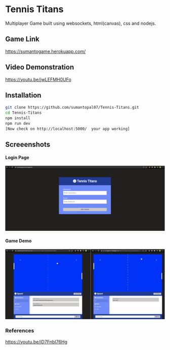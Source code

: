 # Tennis Titans
Multiplayer Game built using websockets, html(canvas), css and nodejs. 

## Game Link   

https://sumantogame.herokuapp.com/

## Video Demonstration 

 https://youtu.be/jwLEFMH0UFo

## Installation

```bash
git clone https://github.com/sumantopal07/Tennis-Titans.git
cd Tennis-Titans
npm install
npm run dev
[Now check on http://localhost:5000/  your app working]
```

## Screeenshots

#### Login Page
![](images/x1.png) 

#### Game Demo
![](images/x2.png) 



### References  

 https://youtu.be/jD7FnbI76Hg  
